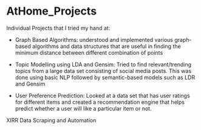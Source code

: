 # AtHome_Projects
Individual Projects that I tried my hand at:

- Graph Based Algorithms: understood and implemented various graph-based algorithms and data structures that are useful in finding the minimum distance between different combination of points

- Topic Modelling using LDA and Gensim: Tried to find relevant/trending topics from a large data set consisting of social media posts. This was done using basic NLP followed by semantic-based models such as LDR and Gensim

- User Preference Prediction: Looked at a data set that has user ratings for different items and created a recommendation engine that helps predict whether a user will like a particular item or not. 


XIRR Data Scraping and Automation
